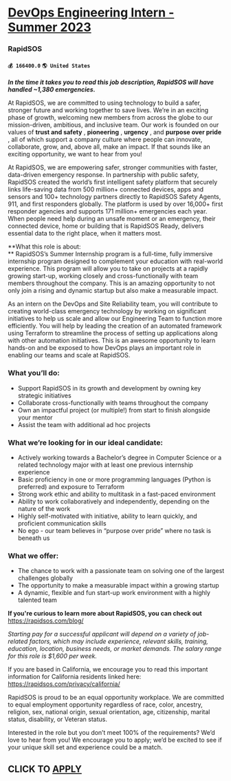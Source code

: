 # [DevOps Engineering Intern - Summer 2023](https://www.remotewlb.com/apply/devops-engineering-intern-summer-2023)  
### RapidSOS  
#### `💰 166400.0` `🌎 United States`  

**_In the time it takes you to read this job description, RapidSOS will have handled ~1,380 emergencies._**

At RapidSOS, we are committed to using technology to build a safer, stronger future and working together to save lives. We’re in an exciting phase of growth, welcoming new members from across the globe to our mission-driven, ambitious, and inclusive team. Our work is founded on our values of **trust and safety** , **pioneering** , **urgency** , and **purpose over pride** , all of which support a company culture where people can innovate, collaborate, grow, and, above all, make an impact. If that sounds like an exciting opportunity, we want to hear from you!

At RapidSOS, we are empowering safer, stronger communities with faster, data-driven emergency response. In partnership with public safety, RapidSOS created the world’s first intelligent safety platform that securely links life-saving data from 500 million+ connected devices, apps and sensors and 100+ technology partners directly to RapidSOS Safety Agents, 911, and first responders globally. The platform is used by over 16,000+ first responder agencies and supports 171 million+ emergencies each year. When people need help during an unsafe moment or an emergency, their connected device, home or building that is RapidSOS Ready, delivers essential data to the right place, when it matters most.

 **What this role is about:  
** RapidSOS’s Summer Internship program is a full-time, fully immersive internship program designed to complement your education with real-world experience. This program will allow you to take on projects at a rapidly growing start-up, working closely and cross-functionally with team members throughout the company. This is an amazing opportunity to not only join a rising and dynamic startup but also make a measurable impact.

As an intern on the DevOps and Site Reliability team, you will contribute to creating world-class emergency technology by working on significant initiatives to help us scale and allow our Engineering Team to function more efficiently. You will help by leading the creation of an automated framework using Terraform to streamline the process of setting up applications along with other automation initiatives. This is an awesome opportunity to learn hands-on and be exposed to how DevOps plays an important role in enabling our teams and scale at RapidSOS.

### What you’ll do:

  * Support RapidSOS in its growth and development by owning key strategic initiatives
  * Collaborate cross-functionally with teams throughout the company
  * Own an impactful project (or multiple!) from start to finish alongside your mentor
  * Assist the team with additional ad hoc projects

### What we’re looking for in our ideal candidate:

  * Actively working towards a Bachelor’s degree in Computer Science or a related technology major with at least one previous internship experience
  * Basic proficiency in one or more programming languages (Python is preferred) and exposure to Terraform 
  * Strong work ethic and ability to multitask in a fast-paced environment
  * Ability to work collaboratively and independently, depending on the nature of the work
  * Highly self-motivated with initiative, ability to learn quickly, and proficient communication skills
  * No ego - our team believes in “purpose over pride” where no task is beneath us

### What we offer:

  * The chance to work with a passionate team on solving one of the largest challenges globally 
  * The opportunity to make a measurable impact within a growing startup
  * A dynamic, flexible and fun start-up work environment with a highly talented team

 **If you're curious to learn more about RapidSOS, you can check out** https://rapidsos.com/blog/

 _Starting pay for a successful applicant will depend on a variety of job-related factors, which may include experience, relevant skills, training, education, location, business needs, or market demands. The salary range for this role is $1,600 per week._

If you are based in California, we encourage you to read this important information for California residents linked here: https://rapidsos.com/privacy/california/

RapidSOS is proud to be an equal opportunity workplace. We are committed to equal employment opportunity regardless of race, color, ancestry, religion, sex, national origin, sexual orientation, age, citizenship, marital status, disability, or Veteran status.

Interested in the role but you don’t meet 100% of the requirements? We’d love to hear from you! We encourage you to apply; we’d be excited to see if your unique skill set and experience could be a match.

  
## CLICK TO [APPLY](https://www.remotewlb.com/apply/devops-engineering-intern-summer-2023)

